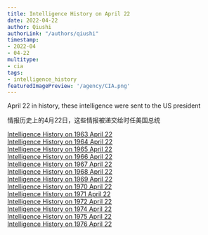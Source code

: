 ```yaml
---
title: Intelligence History on April 22
date: 2022-04-22
author: Qiushi 
authorLink: "/authors/qiushi"
timestamp: 
- 2022-04
- 04-22
multitype: 
- cia
tags: 
- intelligence_history
featuredImagePreview: '/agency/CIA.png'
---
```



April 22 in history, these intelligence were sent to the US president

情报历史上的4月22日，这些情报被递交给时任美国总统

<!--more-->







[Intelligence History on 1963 April 22](/dailybrief/1963-04-22)   
[Intelligence History on 1964 April 22](/dailybrief/1964-04-22)   
[Intelligence History on 1965 April 22](/dailybrief/1965-04-22)   
[Intelligence History on 1966 April 22](/dailybrief/1966-04-22)   
[Intelligence History on 1967 April 22](/dailybrief/1967-04-22)   
[Intelligence History on 1968 April 22](/dailybrief/1968-04-22)   
[Intelligence History on 1969 April 22](/dailybrief/1969-04-22)   
[Intelligence History on 1970 April 22](/dailybrief/1970-04-22)   
[Intelligence History on 1971 April 22](/dailybrief/1971-04-22)   
[Intelligence History on 1972 April 22](/dailybrief/1972-04-22)   
[Intelligence History on 1974 April 22](/dailybrief/1974-04-22)   
[Intelligence History on 1975 April 22](/dailybrief/1975-04-22)   
[Intelligence History on 1976 April 22](/dailybrief/1976-04-22)   
